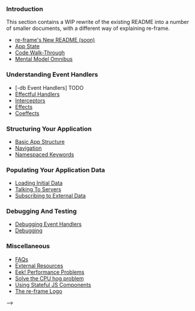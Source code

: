### Introduction 
This section contains a WIP rewrite of the existing README 
into a number of smaller documents, with a different way of explaining re-frame. 
- [re-frame's New README (soon)](NewREADME.md)
- [App State](ApplicationState.md)
- [Code Walk-Through](CodeWalkThrough.md)
- [Mental Model Omnibus](MentalModelOmnibus.md)


### Understanding Event Handlers
- [-db Event Handlers] TODO 
- [Effectful Handlers](EffectfulHandlers.md)  
- [Interceptors](Interceptors.md)  
- [Effects](Effects.md)  
- [Coeffects](Coeffects.md)  


### Structuring Your Application

- [Basic App Structure](Basic-App-Structure.md)
- [Navigation](Navigation.md)
- [Namespaced Keywords](Namespaced-Keywords.md)


### Populating Your Application Data

- [Loading Initial Data](Loading-Initial-Data.md)
- [Talking To Servers](Talking-To-Servers.md)
- [Subscribing to External Data](Subscribing-To-External-Data.md)


### Debugging And Testing 

- [Debugging Event Handlers](Debugging-Event-Handlers.md)
- [Debugging](Debugging.md)


### Miscellaneous
- [FAQs](FAQs/README.md)
- [External Resources](External-Resources.md)
- [Eek! Performance Problems](Performance-Problems.md)
- [Solve the CPU hog problem](Solve-the-CPU-hog-problem.md)
- [Using Stateful JS Components](Using-Stateful-JS-Components.md)
- [The re-frame Logo](The-re-frame-logo.md)

<!-- DOCTOC SKIP
 
 We put these inside a comment so that they are hidden when rendered on Github.
 <!-- START doctoc -->
 <!-- END doctoc -->
 
 -->
